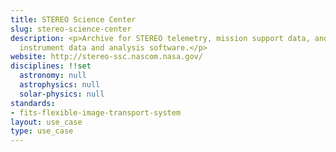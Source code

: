 ```yaml
---
title: STEREO Science Center
slug: stereo-science-center
description: <p>Archive for STEREO telemetry, mission support data, and higher level
  instrument data and analysis software.</p>
website: http://stereo-ssc.nascom.nasa.gov/
disciplines: !!set
  astronomy: null
  astrophysics: null
  solar-physics: null
standards:
- fits-flexible-image-transport-system
layout: use_case
type: use_case
---
```


